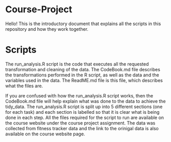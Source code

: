 # Course-Project
Hello! This is the introductory document that explains all the scripts in this repository and how they work together. 

# Scripts
The run_analysis.R script is the code that executes all the requested transformation and cleaning of the data.
The CodeBook.md file describes the transformations performed in the R script, as well as the data and the variables used in the data.
The ReadME.md file is this file, which describes what the files are.

If you are confused with how the run_analysis.R script works, then the CodeBook.md file will help explain what was done to the data to achieve the tidy_data.
The run_analysis.R script is split up into 5 different sections (one for each task) and each section is labelled so that it is clear what is being done in each step.
All the files required for the script to run are available on the course website under the course project assignment.
The data was collected from fitness tracker data and the link to the orinigal data is also available on the course website page.
